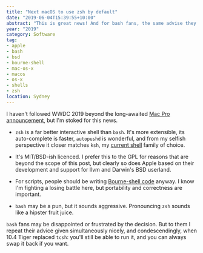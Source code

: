 ```yaml
---
title: "Next macOS to use zsh by default"
date: "2019-06-04T15:39:55+10:00"
abstract: "This is great news! And for bash fans, the same advise they gave me for 10.4 Tiger applies."
year: "2019"
category: Software
tag:
- apple
- bash
- bsd
- bourne-shell
- mac-os-x
- macos
- os-x
- shells
- zsh
location: Sydney
---
```

I haven't followed WWDC 2019 beyond the long-awaited [Mac Pro announcement](https://rubenerd.com/relief-for-the-2019-mac-pro/), but I'm stoked for this news.

* `zsh` is a far better interactive shell than `bash`. It's more extensible, its auto-complete is faster, `autopushd` is wonderful, and from my selfish perspective it closer matches `ksh`, my [current shell](https://rubenerd.com/bzip2-and-kornshell-fun/) family of choice.

* It's MIT/BSD-ish licenced. I prefer this to the GPL for reasons that are beyond the scope of this post, but clearly so does Apple based on their development and support for llvm and Darwin's BSD userland.

* For scripts, people should be writing [Bourne-shell code](https://linux.die.net/man/1/checkbashisms "Check your code with checkbashisms!") anyway. I know I'm fighting a losing battle here, but portability and correctness are important.

* `bash` may be a pun, but it sounds aggressive. Pronouncing `zsh` sounds like a hipster fruit juice.

`bash` fans may be disappointed or frustrated by the decision. But to them I repeat their advice given simultaneously nicely, and condescendingly, when 10.4 Tiger replaced `tcsh`: you'll still be able to run it, and you can always swap it back if you want. 

